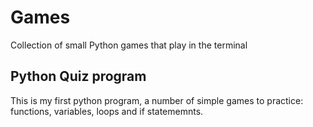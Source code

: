# Games
Collection of small Python games that play in the terminal
## Python Quiz program
This is my first python program, a number of simple games to practice: functions, variables, loops and if statememnts.

